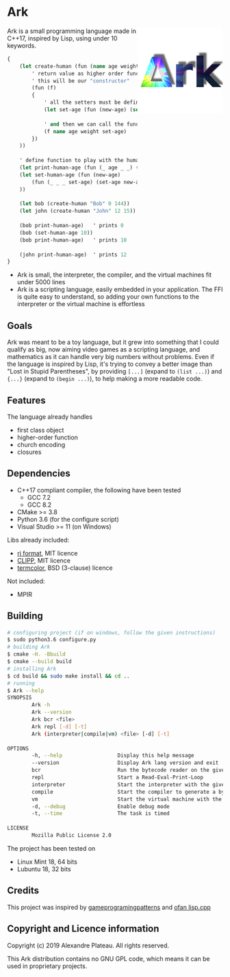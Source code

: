# Ark

<img align="right" src="images/Ark.png" width=200px>

Ark is a small programming language made in C++17, inspired by Lisp, using under 10 keywords.

```clojure
{
    (let create-human (fun (name age weight)
        ' return value as higher order function to manipulate the data above
        ' this will be our "constructor"
        (fun (f)
        {
            ' all the setters must be defined in this scope
            (let set-age (fun (new-age) (set age new-age)))

            ' and then we can call the function
            (f name age weight set-age)
        })
    ))

    ' define function to play with the human more easily
    (let print-human-age (fun (_ age _ _) (print age)))
    (let set-human-age (fun (new-age)
        (fun (_ _ _ set-age) (set-age new-age))
    ))

    (let bob (create-human "Bob" 0 144))
    (let john (create-human "John" 12 15))

    (bob print-human-age)   ' prints 0
    (bob (set-human-age 10))
    (bob print-human-age)   ' prints 10

    (john print-human-age)  ' prints 12
}
```

* Ark is small, the interpreter, the compiler, and the virtual machines fit under 5000 lines
* Ark is a scripting language, easily embedded in your application. The FFI is quite easy to understand, so adding your own functions to the interpreter or the virtual machine is effortless

## Goals

Ark was meant to be a toy language, but it grew into something that I could qualify as big, now aiming video games as a scripting language, and mathematics as it can handle very big numbers without problems. Even if the language is inspired by Lisp, it's trying to convey a better image than "Lost in Stupid Parentheses", by providing `[...]` (expand to `(list ...)`) and `{...}` (expand to `(begin ...)`), to help making a more readable code.

## Features

The language already handles
* first class object
* higher-order function
* church encoding
* closures

## Dependencies

* C++17 compliant compiler, the following have been tested
    * GCC 7.2
    * GCC 8.2
* CMake >= 3.8
* Python 3.6 (for the configure script)
* Visual Studio >= 11 (on Windows)

Libs already included:
* [rj format](https://github.com/ryjen/format), MIT licence
* [CLIPP](https://github.com/muellan/clipp), MIT licence
* [termcolor](https://github.com/ikalnytskyi/termcolor), BSD (3-clause) licence

Not included:
* MPIR

## Building

```bash
# configuring project (if on windows, follow the given instructions)
$ sudo python3.6 configure.py
# building Ark
$ cmake -H. -Bbuild
$ cmake --build build
# installing Ark
$ cd build && sudo make install && cd ..
# running
$ Ark --help
SYNOPSIS
        Ark -h 
        Ark --version 
        Ark bcr <file> 
        Ark repl [-d] [-t] 
        Ark (interpreter|compile|vm) <file> [-d] [-t] 

OPTIONS
        -h, --help                  Display this help message
        --version                   Display Ark lang version and exit
        bcr                         Run the bytecode reader on the given file
        repl                        Start a Read-Eval-Print-Loop
        interpreter                 Start the interpreter with the given Ark source file
        compile                     Start the compiler to generate a bytecode file from the given Ark source file
        vm                          Start the virtual machine with the given bytecode file
        -d, --debug                 Enable debug mode
        -t, --time                  The task is timed

LICENSE
        Mozilla Public License 2.0
```

The project has been tested on
* Linux Mint 18, 64 bits
* Lubuntu 18, 32 bits

## Credits

This project was inspired by [gameprogramingpatterns](http://gameprogrammingpatterns.com/bytecode.html) and [ofan lisp.cpp](https://gist.github.com/ofan/721464)

## Copyright and Licence information

Copyright (c) 2019 Alexandre Plateau. All rights reserved.

This Ark distribution contains no GNU GPL code, which means it can be used in proprietary projects.